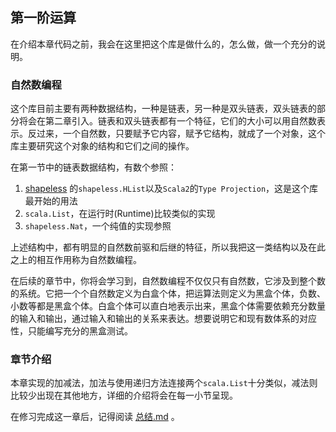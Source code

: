 ## 第一阶运算
在介绍本章代码之前，我会在这里把这个库是做什么的，怎么做，做一个充分的说明。

### 自然数编程
这个库目前主要有两种数据结构，一种是链表，另一种是双头链表，双头链表的部分将会在第二章引入。链表和双头链表都有一个特征，它们的大小可以用自然数表示。反过来，一个自然数，只要赋予它内容，赋予它结构，就成了一个对象，这个库主要研究这个对象的结构和它们之间的操作。

在第一节中的链表数据结构，有数个参照：
1. [shapeless](https://github.com/milessabin/shapeless) 的`shapeless.HList`以及`Scala2`的`Type Projection`，这是这个库最开始的用法
1. `scala.List`，在运行时(Runtime)比较类似的实现
1. `shapeless.Nat`，一个纯值的实现参照

上述结构中，都有明显的自然数前驱和后继的特征，所以我把这一类结构以及在此之上的相互作用称为自然数编程。

在后续的章节中，你将会学习到，自然数编程不仅仅只有自然数，它涉及到整个数的系统。它把一个个自然数定义为白盒个体，把运算法则定义为黑盒个体，负数、小数等都是黑盒个体。白盒个体可以直白地表示出来，黑盒个体需要依赖充分数量的输入和输出，通过输入和输出的关系来表达。想要说明它和现有数体系的对应性，只能编写充分的黑盒测试。

### 章节介绍
本章实现的加减法，加法与使用递归方法连接两个`scala.List`十分类似，减法则比较少出现在其他地方，详细的介绍将会在每一小节呈现。

在修习完成这一章后，记得阅读 [总结.md](./%E6%80%BB%E7%BB%93.md) 。